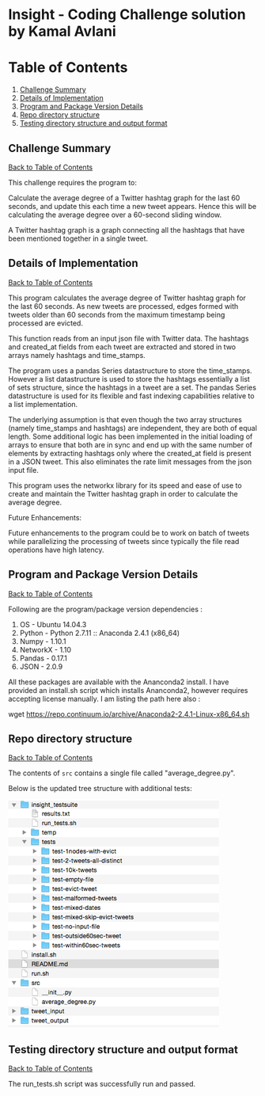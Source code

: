Insight - Coding Challenge solution by Kamal Avlani
====================================================================

# Table of Contents
1. [Challenge Summary](README.md#challenge-summary)
2. [Details of Implementation](README.md#details-of-implementation)
3. [Program and Package Version Details](README.md#program-and-package-version-details)
4. [Repo directory structure](README.md#repo-directory-structure)
5. [Testing directory structure and output format](README.md#testing-directory-structure-and-output-format)

## Challenge Summary
[Back to Table of Contents](README.md#table-of-contents)

This challenge requires the program to:

Calculate the average degree of a Twitter hashtag graph for the last 60 seconds, and update this each time a new 
tweet appears.  Hence this will be calculating the average degree over a 60-second sliding window.

A Twitter hashtag graph is a graph connecting all the hashtags that have been mentioned together in a single tweet.  

## Details of Implementation
[Back to Table of Contents](README.md#table-of-contents)

This program calculates the average degree of Twitter hashtag graph for the last 60 seconds.
As new tweets are processed, edges formed with tweets older than 60 seconds from the 
maximum timestamp being processed are evicted. 

This function reads from an input json file with Twitter data.
The hashtags and created_at fields from each tweet are extracted and stored in two arrays 
namely hashtags and time_stamps.

The program uses a pandas Series datastructure to store the time_stamps. However a 
list datastructure is used to store the hashtags essentially a list of sets structure,
since the hashtags in a tweet are a set. The pandas Series datastructure is used for its flexible 
and fast indexing capabilities relative to a list implementation. 


The underlying assumption is that even though the two array structures 
(namely time_stamps and hashtags) are independent, they are both of equal length.
Some additional logic has been implemented in the initial loading of arrays to ensure that
both are in sync and end up with the same number of elements by extracting hashtags only
where the created_at field is present in a JSON tweet. 
This also eliminates the rate limit messages from the json input file.

This program uses the networkx library for its speed and ease of use to create and 
maintain the Twitter hashtag graph in order to calculate the average degree.

Future Enhancements:

Future enhancements to the program could be to work on batch of tweets while parallelizing 
the processing of tweets since typically the file read operations have high latency. 

## Program and Package Version Details
[Back to Table of Contents](README.md#table-of-contents)

Following are the program/package version dependencies :

1. OS - Ubuntu 14.04.3
2. Python - Python 2.7.11 :: Anaconda 2.4.1 (x86_64)
3. Numpy - 1.10.1
4. NetworkX - 1.10
5. Pandas - 0.17.1
6. JSON - 2.0.9

All these packages are available with the Ananconda2 install. 
I have provided an install.sh script which installs Ananconda2, however requires accepting license manually. 
I am listing the path here also :

wget https://repo.continuum.io/archive/Anaconda2-2.4.1-Linux-x86_64.sh

## Repo directory structure
[Back to Table of Contents](README.md#table-of-contents)

The contents of `src` contains a single file called "average_degree.py".

Below is the updated tree structure with additional tests:

![Updated Repo Structure](images/tree.png)

## Testing directory structure and output format
[Back to Table of Contents](README.md#table-of-contents)

The run_tests.sh script was successfully run and passed.

